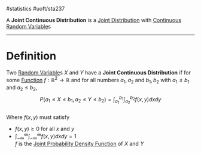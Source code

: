 #statistics #uoft/sta237

A **Joint Continuous Distribution** is a [Joint Distribution](Joint%20Distribution.md) with [Continuous Random Variable](Continuous%20Random%20Variable.md)s

---
# Definition
Two [Random Variable](Random%20Variable)s $X$ and $Y$ have a **Joint Continuous Distribution** if for some [Function](../../Math/MAT235%20Notes/Function.md) $f:\mathbb{R}^{2}\rightarrow \mathbb{R}$ and for all numbers $a_{1},a_{2}$ and $b_{1},b_{2}$ with $a_{1}\leq b_{1}$ and $a_{2}\leq b_{2}$,  
$$P(a_{1}\leq X \leq b_{1}, a_{2}\leq Y \leq b_{2})=\int_{a_{1}}^{b_{1}} \int_{a_{2}}^{b_{2}}f(x,y)dxdy$$  
Where $f(x,y)$ must satisfy
- $f(x,y)\geq 0$ for all $x$ and $y$
- $\int_{-\infty}^{\infty} \int_{-\infty}^{\infty}f(x,y)dxdy=1$  
$f$ is the [Joint Probability Density Function](Joint%20Probability%20Density%20Function.md) of $X$ and $Y$